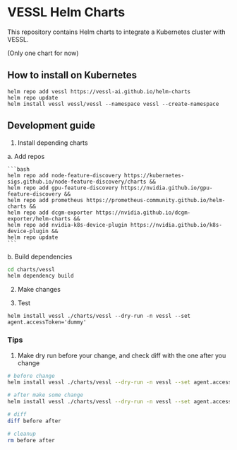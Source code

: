 # VESSL Helm Charts

This repository contains Helm charts to integrate a Kubernetes cluster with VESSL.

(Only one chart for now)

## How to install on Kubernetes

```
helm repo add vessl https://vessl-ai.github.io/helm-charts
helm repo update
helm install vessl vessl/vessl --namespace vessl --create-namespace
```

## Development guide

1. Install depending charts

a. Add repos

    ```bash
    helm repo add node-feature-discovery https://kubernetes-sigs.github.io/node-feature-discovery/charts &&
    helm repo add gpu-feature-discovery https://nvidia.github.io/gpu-feature-discovery &&
    helm repo add prometheus https://prometheus-community.github.io/helm-charts &&
    helm repo add dcgm-exporter https://nvidia.github.io/dcgm-exporter/helm-charts &&
    helm repo add nvidia-k8s-device-plugin https://nvidia.github.io/k8s-device-plugin &&
    helm repo update
    ```

b. Build dependencies

```bash
cd charts/vessl
helm dependency build
```

2. Make changes

3. Test

`helm install vessl ./charts/vessl --dry-run -n vessl --set agent.accessToken='dummy'`

### Tips

1. Make dry run before your change, and check diff with the one after you change

```bash
# before change
helm install vessl ./charts/vessl --dry-run -n vessl --set agent.accessToken='dummy' > before

# after make some change
helm install vessl ./charts/vessl --dry-run -n vessl --set agent.accessToken='dummy' > after

# diff
diff before after

# cleanup
rm before after
```
